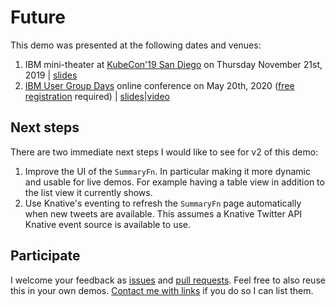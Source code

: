 # Future

This demo was presented at the following dates and venues:

1. IBM mini-theater at [KubeCon'19 San Diego](https://events19.linuxfoundation.org/events/kubecon-cloudnativecon-north-america-2019/) on Thursday November 21st, 2019 | [slides](docs/kubecon-2019-sandiego.pdf)
2. [IBM User Group Days](https://ibm-ugd-platform.bemyapp.com/#/event) online conference on May 20th, 2020 ([free registration](https://ibm-ugd-platform.bemyapp.com/#/event) required) | [slides](docs/ibm-user-group-days-2020-online.pdf)|[video](https://ibm-ugd-platform.bemyapp.com/#/conference/5eb1d06bfe3f0f001be7e3c4)

## Next steps

There are two immediate next steps I would like to see for v2 of this demo:

1. Improve the UI of the `SummaryFn`. In particular making it more dynamic and usable for live demos. For example having a table view in addition to the list view it currently shows.
2. Use Knative's eventing to refresh the `SummaryFn` page automatically when new tweets are available. This assumes a Knative Twitter API Knative event source is available to use.

## Participate

I welcome your feedback as [issues](https://github.com/maximilien/knfun/issues) and [pull requests](https://github.com/maximilien/knfun/pulls). Feel free to also reuse this in your own demos. [Contact me with links](mailto:maxim@us.ibm.com?subject=[KnFun]demo%20links) if you do so I can list them.
